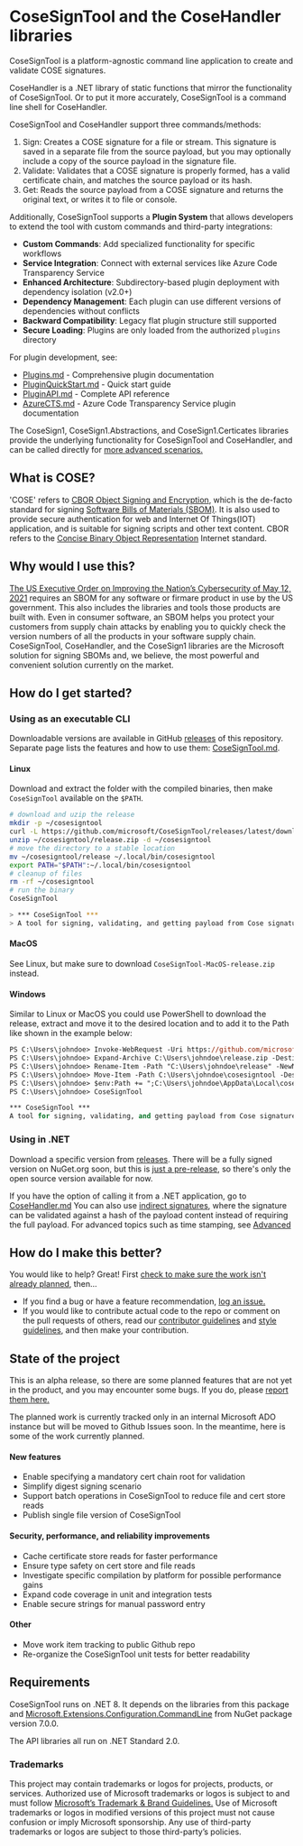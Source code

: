 # CoseSignTool and the CoseHandler libraries
CoseSignTool is a platform-agnostic command line application to create and validate COSE signatures.

CoseHandler is a .NET library of static functions that mirror the functionality of CoseSignTool. Or to put it more accurately, CoseSignTool is a command line shell for CoseHandler.

CoseSignTool and CoseHandler support three commands/methods:
1. Sign: Creates a COSE signature for a file or stream. This signature is saved in a separate file from the source payload, but you may optionally include a copy of the source payload in the signature file.
2. Validate: Validates that a COSE signature is properly formed, has a valid certificate chain, and matches the source payload or its hash.
3. Get: Reads the source payload from a COSE signature and returns the original text, or writes it to file or console.

Additionally, CoseSignTool supports a **Plugin System** that allows developers to extend the tool with custom commands and third-party integrations:
- **Custom Commands**: Add specialized functionality for specific workflows
- **Service Integration**: Connect with external services like Azure Code Transparency Service
- **Enhanced Architecture**: Subdirectory-based plugin deployment with dependency isolation (v2.0+)
- **Dependency Management**: Each plugin can use different versions of dependencies without conflicts
- **Backward Compatibility**: Legacy flat plugin structure still supported
- **Secure Loading**: Plugins are only loaded from the authorized `plugins` directory

For plugin development, see:
- [Plugins.md](./docs/Plugins.md) - Comprehensive plugin documentation
- [PluginQuickStart.md](./docs/PluginQuickStart.md) - Quick start guide  
- [PluginAPI.md](./docs/PluginAPI.md) - Complete API reference
- [AzureCTS.md](./docs/AzureCTS.md) - Azure Code Transparency Service plugin documentation

The CoseSign1, CoseSign1.Abstractions, and CoseSign1.Certicates libraries provide the underlying functionality for CoseSignTool and CoseHandler, and can be called directly for [more advanced scenarios.](./docs/Advanced.md)

## What is COSE?
'COSE' refers to [CBOR Object Signing and Encryption](https://www.iana.org/assignments/cose/cose.xhtml), which is the de-facto standard for signing [Software Bills of Materials (SBOM)](https://www.cisa.gov/sbom). It is also used to provide secure authentication for web and Internet Of Things(IOT) application, and is suitable for signing scripts and other text content. CBOR refers to the [Concise Binary Object Representation](https://datatracker.ietf.org/wg/cbor/about/) Internet standard.

## Why would I use this?
[The US Executive Order on Improving the Nation’s Cybersecurity of May 12, 2021](https://en.wikipedia.org/wiki/Software_supply_chain) requires an SBOM for any software or firmare product in use by the US government. This also includes the libraries and tools those products are built with. Even in consumer software, an SBOM helps you protect your customers from supply chain attacks by enabling you to quickly check the version numbers of all the products in your software supply chain.
CoseSignTool, CoseHandler, and the CoseSign1 libraries are the Microsoft solution for signing SBOMs and, we believe, the most powerful and convenient solution currently on the market.

## How do I get started?

### Using as an executable CLI
Downloadable versions are available in GitHub [releases](https://github.com/microsoft/CoseSignTool/releases) of this repository. Separate page lists the features and how to use them: [CoseSignTool.md](./docs/CoseSignTool.md).

#### Linux
Download and extract the folder with the compiled binaries, then make `CoseSignTool` available on the `$PATH`.

```bash
# download and uzip the release
mkdir -p ~/cosesigntool
curl -L https://github.com/microsoft/CoseSignTool/releases/latest/download/CoseSignTool-Linux-release.zip -o ~/cosesigntool/release.zip
unzip ~/cosesigntool/release.zip -d ~/cosesigntool
# move the directory to a stable location
mv ~/cosesigntool/release ~/.local/bin/cosesigntool
export PATH="$PATH":~/.local/bin/cosesigntool
# cleanup of files
rm -rf ~/cosesigntool
# run the binary
CoseSignTool

> *** CoseSignTool ***
> A tool for signing, validating, and getting payload from Cose signatures.
```

#### MacOS
See Linux, but make sure to download `CoseSignTool-MacOS-release.zip` instead.

#### Windows
Similar to Linux or MacOS you could use PowerShell to download the release, extract and move it to the desired location and to add it to the Path like shown in the example below:

```ps
PS C:\Users\johndoe> Invoke-WebRequest -Uri https://github.com/microsoft/CoseSignTool/releases/latest/download/CoseSignTool-Windows-release.zip -OutFile C:\Users\johndoe\release.zip
PS C:\Users\johndoe> Expand-Archive C:\Users\johndoe\release.zip -DestinationPath C:\Users\johndoe
PS C:\Users\johndoe> Rename-Item -Path "C:\Users\johndoe\release" -NewName "cosesigntool"
PS C:\Users\johndoe> Move-Item -Path C:\Users\johndoe\cosesigntool -Destination C:\Users\johndoe\AppData\Local\
PS C:\Users\johndoe> $env:Path += ";C:\Users\johndoe\AppData\Local\cosesigntool"
PS C:\Users\johndoe> CoseSignTool

*** CoseSignTool ***
A tool for signing, validating, and getting payload from Cose signatures.
```

### Using in .NET
Download a specific version from [releases](https://github.com/microsoft/CoseSignTool/releases). There will be a fully signed version on NuGet.org soon, but this is [just a pre-release](#state-of-the-project), so there's only the open source version available for now.

If you have the option of calling it from a .NET application, go to [CoseHandler.md](./docs/CoseHandler.md)
You can also use [indirect signatures](./docs/CoseIndirectSignature.md), where the signature can be validated against a hash of the payload content instead of requiring the full payload.
For advanced topics such as time stamping, see [Advanced](./docs/Advanced.md)

## How do I make this better?
You would like to help? Great!
First [check to make sure the work isn't already planned](#state-of-the-project), then...
* If you find a bug or have a feature recommendation, [log an issue.](https://github.com/microsoft/CoseSignTool/issues)
* If you would like to contribute actual code to the repo or comment on the pull requests of others, read our [contributor guidelines](./docs/CONTRIBUTING.md) and [style guidelines](./docs/STYLE.md), and then make your contribution.

## State of the project
This is an alpha release, so there are some planned features that are not yet in the product, and you may encounter some bugs. If you do, please [report them here.](https://github.com/microsoft/CoseSignTool/issues)

The planned work is currently tracked only in an internal Microsoft ADO instance but will be moved to Github Issues soon. In the meantime, here is some of the work currently planned.

#### New features
* Enable specifying a mandatory cert chain root for validation
* Simplify digest signing scenario
* Support batch operations in CoseSignTool to reduce file and cert store reads
* Publish single file version of CoseSignTool

#### Security, performance, and reliability improvements
* Cache certificate store reads for faster performance
* Ensure type safety on cert store and file reads
* Investigate specific compilation by platform for possible performance gains
* Expand code coverage in unit and integration tests
* Enable secure strings for manual password entry

#### Other
* Move work item tracking to public Github repo
* Re-organize the CoseSignTool unit tests for better readability

## Requirements
CoseSignTool runs on .NET 8. It depends on the libraries from this package and [Microsoft.Extensions.Configuration.CommandLine](https://www.nuget.org/packages/Microsoft.Extensions.Configuration.CommandLine) from NuGet package version 7.0.0.

The API libraries all run on .NET Standard 2.0.

### Trademarks
This project may contain trademarks or logos for projects, products, or services. Authorized use of Microsoft trademarks or logos is subject to and must follow [Microsoft’s Trademark & Brand Guidelines.](https://www.microsoft.com/en-us/legal/intellectualproperty/trademarks/usage/general) Use of Microsoft trademarks or logos in modified versions of this project must not cause confusion or imply Microsoft sponsorship. Any use of third-party trademarks or logos are subject to those third-party’s policies.
